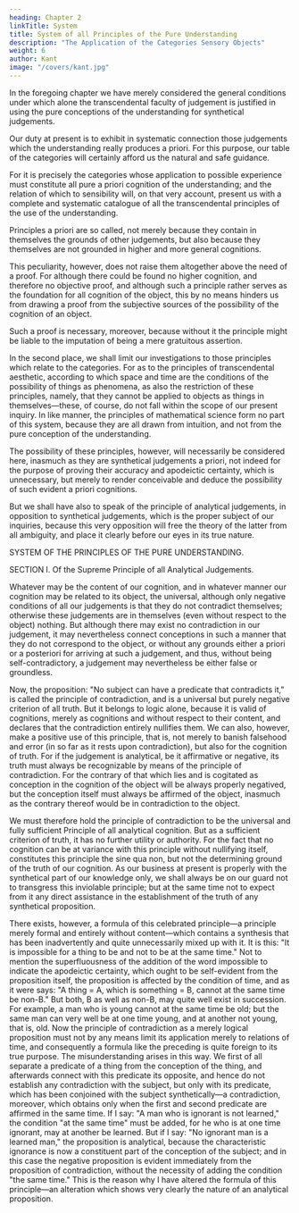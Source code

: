 ```yaml
---
heading: Chapter 2
linkTitle: System
title: System of all Principles of the Pure Understanding
description: "The Application of the Categories Sensory Objects"
weight: 6
author: Kant
image: "/covers/kant.jpg"
---
```




In the foregoing chapter we have merely considered the general conditions under which alone the transcendental faculty of judgement is justified in using the pure conceptions of the understanding for synthetical judgements. 

Our duty at present is to exhibit in systematic connection those judgements which the understanding really produces a priori. For this purpose, our table of the categories will certainly afford us the natural and safe guidance. 

For it is precisely the categories whose application to possible experience must constitute all pure a priori cognition of the understanding; and the relation of which to sensibility will, on that very account, present us with a complete and systematic catalogue of all the transcendental principles of the use of the understanding.

Principles a priori are so called, not merely because they contain in themselves the grounds of other judgements, but also because they themselves are not grounded in higher and more general cognitions.

This peculiarity, however, does not raise them altogether above the need of a proof. For although there could be found no higher cognition, and therefore no objective proof, and although such a principle rather serves as the foundation for all cognition of the object, this by no means hinders us from drawing a proof from the subjective sources of the possibility of the cognition of an object. 

Such a proof is necessary, moreover, because without it the principle might be liable to the imputation of being a mere gratuitous assertion.

In the second place, we shall limit our investigations to those principles which relate to the categories. For as to the principles of transcendental aesthetic, according to which space and time are the conditions of the possibility of things as phenomena, as also the restriction of these principles, namely, that they cannot be applied to objects as things in themselves—these, of course, do not fall within the scope of our present inquiry. In like manner, the principles of mathematical science form no part of this system, because they are all drawn from intuition, and not from the pure conception of the understanding. 

The possibility of these principles, however, will necessarily be considered here, inasmuch as they are synthetical judgements a priori, not indeed for the purpose of proving their accuracy and apodeictic certainty, which is unnecessary, but merely to render conceivable and deduce the possibility of such evident a priori cognitions.

But we shall have also to speak of the principle of analytical judgements, in opposition to synthetical judgements, which is the proper subject of our inquiries, because this very opposition will free the theory of the latter from all ambiguity, and place it clearly before our eyes in its true nature.



SYSTEM OF THE PRINCIPLES OF THE PURE UNDERSTANDING.

SECTION I. Of the Supreme Principle of all Analytical Judgements.

Whatever may be the content of our cognition, and in whatever manner our cognition may be related to its object, the universal, although only negative conditions of all our judgements is that they do not contradict themselves; otherwise these judgements are in themselves (even without respect to the object) nothing. But although there may exist no contradiction in our judgement, it may nevertheless connect conceptions in such a manner that they do not correspond to the object, or without any grounds either a priori or a posteriori for arriving at such a judgement, and thus, without being self-contradictory, a judgement may nevertheless be either false or groundless.

Now, the proposition: "No subject can have a predicate that contradicts it," is called the principle of contradiction, and is a universal but purely negative criterion of all truth. But it belongs to logic alone, because it is valid of cognitions, merely as cognitions and without respect to their content, and declares that the contradiction entirely nullifies them. We can also, however, make a positive use of this principle, that is, not merely to banish falsehood and error (in so far as it rests upon contradiction), but also for the cognition of truth. For if the judgement is analytical, be it affirmative or negative, its truth must always be recognizable by means of the principle of contradiction. For the contrary of that which lies and is cogitated as conception in the cognition of the object will be always properly negatived, but the conception itself must always be affirmed of the object, inasmuch as the contrary thereof would be in contradiction to the object.

We must therefore hold the principle of contradiction to be the universal and fully sufficient Principle of all analytical cognition. But as a sufficient criterion of truth, it has no further utility or authority. For the fact that no cognition can be at variance with this principle without nullifying itself, constitutes this principle the sine qua non, but not the determining ground of the truth of our cognition. As our business at present is properly with the synthetical part of our knowledge only, we shall always be on our guard not to transgress this inviolable principle; but at the same time not to expect from it any direct assistance in the establishment of the truth of any synthetical proposition.

There exists, however, a formula of this celebrated principle—a principle merely formal and entirely without content—which contains a synthesis that has been inadvertently and quite unnecessarily mixed up with it. It is this: "It is impossible for a thing to be and not to be at the same time." Not to mention the superfluousness of the addition of the word impossible to indicate the apodeictic certainty, which ought to be self-evident from the proposition itself, the proposition is affected by the condition of time, and as it were says: "A thing = A, which is something = B, cannot at the same time be non-B." But both, B as well as non-B, may quite well exist in succession. For example, a man who is young cannot at the same time be old; but the same man can very well be at one time young, and at another not young, that is, old. Now the principle of contradiction as a merely logical proposition must not by any means limit its application merely to relations of time, and consequently a formula like the preceding is quite foreign to its true purpose. The misunderstanding arises in this way. We first of all separate a predicate of a thing from the conception of the thing, and afterwards connect with this predicate its opposite, and hence do not establish any contradiction with the subject, but only with its predicate, which has been conjoined with the subject synthetically—a contradiction, moreover, which obtains only when the first and second predicate are affirmed in the same time. If I say: "A man who is ignorant is not learned," the condition "at the same time" must be added, for he who is at one time ignorant, may at another be learned. But if I say: "No ignorant man is a learned man," the proposition is analytical, because the characteristic ignorance is now a constituent part of the conception of the subject; and in this case the negative proposition is evident immediately from the proposition of contradiction, without the necessity of adding the condition "the same time." This is the reason why I have altered the formula of this principle—an alteration which shows very clearly the nature of an analytical proposition.



